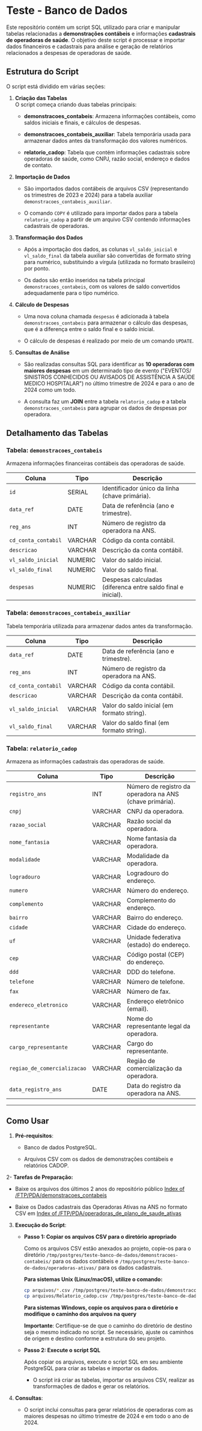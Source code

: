 # Teste - Banco de Dados

Este repositório contém um script SQL utilizado para criar e manipular tabelas relacionadas a **demonstrações contábeis** e informações **cadastrais de operadoras de saúde**. O objetivo deste script é processar e importar dados financeiros e cadastrais para análise e geração de relatórios relacionados a despesas de operadoras de saúde.

## Estrutura do Script

O script está dividido em várias seções:

1. **Criação das Tabelas**  
   O script começa criando duas tabelas principais:
   
   - **demonstracoes_contabeis**: Armazena informações contábeis, como saldos iniciais e finais, e cálculos de despesas.
   
   - **demonstracoes_contabeis_auxiliar**: Tabela temporária usada para armazenar dados antes da transformação dos valores numéricos.
   
   - **relatorio_cadop**: Tabela que contém informações cadastrais sobre operadoras de saúde, como CNPJ, razão social, endereço e dados de contato.

2. **Importação de Dados**
   
   - São importados dados contábeis de arquivos CSV (representando os trimestres de 2023 e 2024) para a tabela auxiliar `demonstracoes_contabeis_auxiliar`.
   
   - O comando `COPY` é utilizado para importar dados para a tabela `relatorio_cadop` a partir de um arquivo CSV contendo informações cadastrais de operadoras.

3. **Transformação dos Dados**
   
   - Após a importação dos dados, as colunas `vl_saldo_inicial` e `vl_saldo_final` da tabela auxiliar são convertidas de formato string para numérico, substituindo a vírgula (utilizada no formato brasileiro) por ponto.
   
   - Os dados são então inseridos na tabela principal `demonstracoes_contabeis`, com os valores de saldo convertidos adequadamente para o tipo numérico.

4. **Cálculo de Despesas**
   
   - Uma nova coluna chamada `despesas` é adicionada à tabela `demonstracoes_contabeis` para armazenar o cálculo das despesas, que é a diferença entre o saldo final e o saldo inicial.
   
   - O cálculo de despesas é realizado por meio de um comando `UPDATE`.

5. **Consultas de Análise**
   
   - São realizadas consultas SQL para identificar as **10 operadoras com maiores despesas** em um determinado tipo de evento ("EVENTOS/ SINISTROS CONHECIDOS OU AVISADOS DE ASSISTÊNCIA A SAÚDE MEDICO HOSPITALAR") no último trimestre de 2024 e para o ano de 2024 como um todo.
   
   - A consulta faz um **JOIN** entre a tabela `relatorio_cadop` e a tabela `demonstracoes_contabeis` para agrupar os dados de despesas por operadora.

## Detalhamento das Tabelas

### Tabela: `demonstracoes_contabeis`

Armazena informações financeiras contábeis das operadoras de saúde.

| Coluna              | Tipo    | Descrição                                                    |
| ------------------- | ------- | ------------------------------------------------------------ |
| `id`                | SERIAL  | Identificador único da linha (chave primária).               |
| `data_ref`          | DATE    | Data de referência (ano e trimestre).                        |
| `reg_ans`           | INT     | Número de registro da operadora na ANS.                      |
| `cd_conta_contabil` | VARCHAR | Código da conta contábil.                                    |
| `descricao`         | VARCHAR | Descrição da conta contábil.                                 |
| `vl_saldo_inicial`  | NUMERIC | Valor do saldo inicial.                                      |
| `vl_saldo_final`    | NUMERIC | Valor do saldo final.                                        |
| `despesas`          | NUMERIC | Despesas calculadas (diferenca entre saldo final e inicial). |

### Tabela: `demonstracoes_contabeis_auxiliar`

Tabela temporária utilizada para armazenar dados antes da transformação.

| Coluna              | Tipo    | Descrição                                   |
| ------------------- | ------- | ------------------------------------------- |
| `data_ref`          | DATE    | Data de referência (ano e trimestre).       |
| `reg_ans`           | INT     | Número de registro da operadora na ANS.     |
| `cd_conta_contabil` | VARCHAR | Código da conta contábil.                   |
| `descricao`         | VARCHAR | Descrição da conta contábil.                |
| `vl_saldo_inicial`  | VARCHAR | Valor do saldo inicial (em formato string). |
| `vl_saldo_final`    | VARCHAR | Valor do saldo final (em formato string).   |

### Tabela: `relatorio_cadop`

Armazena as informações cadastrais das operadoras de saúde.

| Coluna                      | Tipo    | Descrição                                                |
| --------------------------- | ------- | -------------------------------------------------------- |
| `registro_ans`              | INT     | Número de registro da operadora na ANS (chave primária). |
| `cnpj`                      | VARCHAR | CNPJ da operadora.                                       |
| `razao_social`              | VARCHAR | Razão social da operadora.                               |
| `nome_fantasia`             | VARCHAR | Nome fantasia da operadora.                              |
| `modalidade`                | VARCHAR | Modalidade da operadora.                                 |
| `logradouro`                | VARCHAR | Logradouro do endereço.                                  |
| `numero`                    | VARCHAR | Número do endereço.                                      |
| `complemento`               | VARCHAR | Complemento do endereço.                                 |
| `bairro`                    | VARCHAR | Bairro do endereço.                                      |
| `cidade`                    | VARCHAR | Cidade do endereço.                                      |
| `uf`                        | VARCHAR | Unidade federativa (estado) do endereço.                 |
| `cep`                       | VARCHAR | Código postal (CEP) do endereço.                         |
| `ddd`                       | VARCHAR | DDD do telefone.                                         |
| `telefone`                  | VARCHAR | Número de telefone.                                      |
| `fax`                       | VARCHAR | Número de fax.                                           |
| `endereco_eletronico`       | VARCHAR | Endereço eletrônico (email).                             |
| `representante`             | VARCHAR | Nome do representante legal da operadora.                |
| `cargo_representante`       | VARCHAR | Cargo do representante.                                  |
| `regiao_de_comercializacao` | VARCHAR | Região de comercialização da operadora.                  |
| `data_registro_ans`         | DATE    | Data do registro da operadora na ANS.                    |

---

## Como Usar

1. **Pré-requisitos**:
   
   - Banco de dados PostgreSQL.
   
   - Arquivos CSV com os dados de demonstrações contábeis e relatórios CADOP.

2- **Tarefas de Preparação:**

- Baixe os arquivos dos últimos 2 anos do repositório
  público [Index of /FTP/PDA/demonstracoes_contabeis](https://dadosabertos.ans.gov.br/FTP/PDA/demonstracoes_contabeis/) 

- Baixe os Dados cadastrais das Operadoras Ativas na ANS no formato CSV em [Index of /FTP/PDA/operadoras_de_plano_de_saude_ativas](https://dadosabertos.ans.gov.br/FTP/PDA/operadoras_de_plano_de_saude_ativas/)
3. **Execução do Script**:
   
   - **Passo 1: Copiar os arquivos CSV para o diretório apropriado**
     
     Como os arquivos CSV estão anexados ao projeto, copie-os para o diretório `/tmp/postgres/teste-banco-de-dados/demonstracoes-contabeis/` para os dados contábeis e `/tmp/postgres/teste-banco-de-dados/operadoras-ativas/` para os dados cadastrais.
     
     **Para sistemas Unix (Linux/macOS), utilize o comando:**
     
     ```bash
     cp arquivos/*.csv /tmp/postgres/teste-banco-de-dados/demonstracoes-contabeis/
     cp arquivos/Relatorio_cadop.csv /tmp/postgres/teste-banco-de-dados/operadoras-ativas/
     ```
     
     **Para sistemas Windows, copie os arquivos para o diretório e modifique o caminho dos arquivos na query**
     
     **Importante**: Certifique-se de que o caminho do diretório de destino seja o mesmo indicado no script. Se necessário, ajuste os caminhos de origem e destino conforme a estrutura do seu projeto.
   
   - **Passo 2: Execute o script SQL**
     
     Após copiar os arquivos, execute o script SQL em seu ambiente PostgreSQL para criar as tabelas e importar os dados.
     
     - O script irá criar as tabelas, importar os arquivos CSV, realizar as transformações de dados e gerar os relatórios.

4. **Consultas**:
   
   - O script inclui consultas para gerar relatórios de operadoras com as maiores despesas no último trimestre de 2024 e em todo o ano de 2024.
